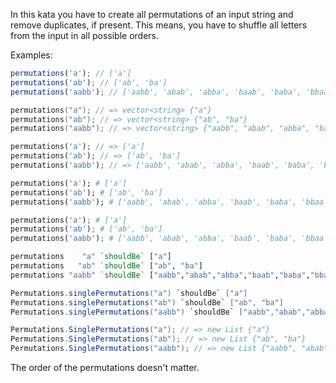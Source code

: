In this kata you have to create all permutations of an input string and remove duplicates, if present. This means, you have to shuffle all letters from the input in all possible orders.

Examples:

```javascript
permutations('a'); // ['a']
permutations('ab'); // ['ab', 'ba']
permutations('aabb'); // ['aabb', 'abab', 'abba', 'baab', 'baba', 'bbaa']
```
```cpp
permutations("a"); // => vector<string> {"a"}
permutations("ab"); // => vector<string> {"ab", "ba"}
permutations("aabb"); // => vector<string> {"aabb", "abab", "abba", "baab", "baba", "bbaa"}
```
```php
permutations('a'); // => ['a']
permutations('ab'); // => ['ab', 'ba']
permutations('aabb'); // => ['aabb', 'abab', 'abba', 'baab', 'baba', 'bbaa']
```
```ruby
permutations('a'); # ['a']
permutations('ab'); # ['ab', 'ba']
permutations('aabb'); # ['aabb', 'abab', 'abba', 'baab', 'baba', 'bbaa']
```
```python
permutations('a'); # ['a']
permutations('ab'); # ['ab', 'ba']
permutations('aabb'); # ['aabb', 'abab', 'abba', 'baab', 'baba', 'bbaa']
```
```haskell
permutations    "a" `shouldBe` ["a"]
permutations   "ab" `shouldBe` ["ab", "ba"]
permutations "aabb" `shouldBe` ["aabb","abab","abba","baab","baba","bbaa"]
```
```java
Permutations.singlePermutations("a") `shouldBe` ["a"]
Permutations.singlePermutations("ab") `shouldBe` ["ab", "ba"]
Permutations.singlePermutations("aabb") `shouldBe` ["aabb","abab","abba","baab","baba","bbaa"]
```
```csharp
Permutations.SinglePermutations("a"); // => new List {"a"}
Permutations.SinglePermutations("ab"); // => new List {"ab", "ba"}
Permutations.SinglePermutations("aabb"); // => new List {"aabb", "abab", "abba", "baab", "baba", "bbaa"}
```

The order of the permutations doesn't matter.
